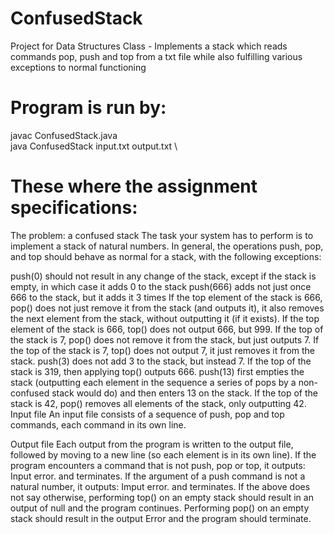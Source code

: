 # ConfusedStack
Project for Data Structures Class - Implements a stack which reads commands pop, push and top from a txt file while also fulfilling various exceptions to normal functioning


# Program is run by:

javac ConfusedStack.java \
java ConfusedStack input.txt output.txt \

# These where the assignment specifications:

The problem: a confused stack
The task your system has to perform is to implement a stack of natural numbers. In general, the operations push, pop, and top should behave as normal for a stack, with the following exceptions:

push(0) should not result in any change of the stack, except if the stack is empty, in which case it adds 0 to the stack
push(666) adds not just once 666 to the stack, but it adds it 3 times
If the top element of the stack is 666, pop() does not just remove it from the stack (and outputs it), it also removes the next element from the stack, without outputting it (if it exists).
If the top element of the stack is 666, top() does not output 666, but 999.
If the top of the stack is 7, pop() does not remove it from the stack, but just outputs 7.
If the top of the stack is 7, top() does not output 7, it just removes it from the stack.
push(3) does not add 3 to the stack, but instead 7.
If the top of the stack is 319, then applying top() outputs 666.
push(13) first empties the stack (outputting each element in the sequence a series of pops by a non-confused stack would do) and then enters 13 on the stack.
If the top of the stack is 42, pop() removes all elements of the stack, only outputting 42.
Input file
An input file consists of a sequence of push, pop and top commands, each command in its own line.

Output file
Each output from the program is written to the output file, followed by moving to a new line (so each element is in its own line). If the program encounters a command that is not push, pop or top, it outputs:
Input error.
and terminates. If the argument of a push command is not a natural number, it outputs:
Imput error.
and terminates. If the above does not say otherwise, performing top() on an empty stack should result in an output of
null
and the program continues. Performing pop() on an empty stack should result in the output
Error
and the program should terminate.
